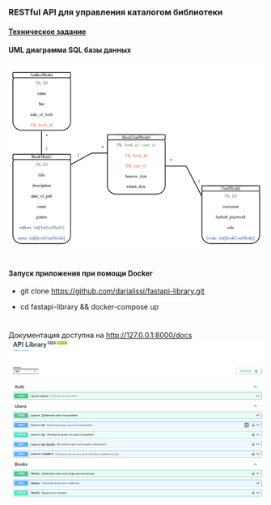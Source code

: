 ### RESTful API для управления каталогом библиотеки

#### [Техническое задание](./spec.md)

#### UML диаграмма SQL базы данных
![UML диаграмма](UmlDiagram.png)

#

#### Запуск приложения при помощи Docker

- git clone https://github.com/darialissi/fastapi-library.git

- cd fastapi-library && docker-compose up
#

Документация доступна на http://127.0.0.1:8000/docs
![Swagger](docs.png)